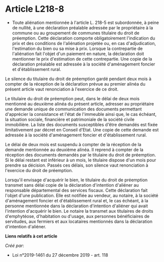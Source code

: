 # Article L218-8

- Toute aliénation mentionnée à l'article L. 218-5 est subordonnée, à peine de nullité, à une déclaration préalable adressée
par le propriétaire à la commune ou au groupement de communes titulaire du droit de préemption. Cette déclaration comporte
obligatoirement l'indication du prix et des conditions de l'aliénation projetée ou, en cas d'adjudication, l'estimation du
bien ou sa mise à prix. Lorsque la contrepartie de l'aliénation fait l'objet d'un paiement en nature, la déclaration doit
mentionner le prix d'estimation de cette contrepartie. Une copie de la déclaration préalable est adressée à la société
d'aménagement foncier et d'établissement rural.

Le silence du titulaire du droit de préemption gardé pendant deux mois à compter de la réception de la déclaration prévue au
premier alinéa du présent article vaut renonciation à l'exercice de ce droit.

Le titulaire du droit de préemption peut, dans le délai de deux mois mentionné au deuxième alinéa du présent article,
adresser au propriétaire une demande unique de communication des documents permettant d'apprécier la consistance et l'état de
l'immeuble ainsi que, le cas échéant, la situation sociale, financière et patrimoniale de la société civile immobilière. La
liste des documents susceptibles d'être demandés est fixée limitativement par décret en Conseil d'Etat. Une copie de cette
demande est adressée à la société d'aménagement foncier et d'établissement rural.

Le délai de deux mois est suspendu à compter de la réception de la demande mentionnée au deuxième alinéa. Il reprend à
compter de la réception des documents demandés par le titulaire du droit de préemption. Si le délai restant est inférieur à
un mois, le titulaire dispose d'un mois pour prendre sa décision. Passés ces délais, son silence vaut renonciation à
l'exercice du droit de préemption.

Lorsqu'il envisage d'acquérir le bien, le titulaire du droit de préemption transmet sans délai copie de la déclaration
d'intention d'aliéner au responsable départemental des services fiscaux. Cette déclaration fait l'objet d'une publication.
Elle est notifiée au vendeur, au notaire, à la société d'aménagement foncier et d'établissement rural et, le cas échéant, à
la personne mentionnée dans la déclaration d'intention d'aliéner qui avait l'intention d'acquérir le bien. Le notaire la
transmet aux titulaires de droits d'emphytéose, d'habitation ou d'usage, aux personnes bénéficiaires de servitudes, aux
fermiers et aux locataires mentionnés dans la déclaration d'intention d'aliéner.

**Liens relatifs à cet article**

_Créé par_:

  - Loi n°2019-1461 du 27 décembre 2019 - art. 118
